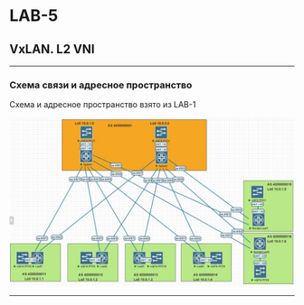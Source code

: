 # LAB-5

## VxLAN. L2 VNI
---
### Схема связи и адресное пространство
Схема и адресное пространство взято из LAB-1

![img_5.png](screenshots/Lab-5.JPG)

---